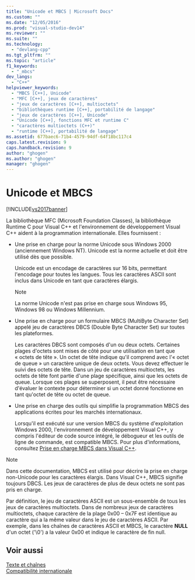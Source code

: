 ```yaml
---
title: "Unicode et MBCS | Microsoft Docs"
ms.custom: ""
ms.date: "12/05/2016"
ms.prod: "visual-studio-dev14"
ms.reviewer: ""
ms.suite: ""
ms.technology: 
  - "devlang-cpp"
ms.tgt_pltfrm: ""
ms.topic: "article"
f1_keywords: 
  - "_mbcs"
dev_langs: 
  - "C++"
helpviewer_keywords: 
  - "MBCS [C++], Unicode"
  - "MFC [C++], jeux de caractères"
  - "jeux de caractères [C++], multioctets"
  - "bibliothèques runtime [C++], portabilité de langage"
  - "jeux de caractères [C++], Unicode"
  - "Unicode [C++], fonctions MFC et runtime C"
  - "caractères multioctets (C++)"
  - "runtime [C++], portabilité de langage"
ms.assetid: 677baec6-71b4-4579-94df-64f18bc117c4
caps.latest.revision: 9
caps.handback.revision: 9
author: "ghogen"
ms.author: "ghogen"
manager: "ghogen"
---
```

# Unicode et MBCS
[!INCLUDE[vs2017banner](../assembler/inline/includes/vs2017banner.md)]

La bibliothèque MFC \(Microsoft Foundation Classes\), la bibliothèque Runtime C pour Visual C\+\+ et l'environnement de développement Visual C\+\+ aident à la programmation internationale.  Elles fournissent :  
  
-   Une prise en charge pour la norme Unicode sous Windows 2000 \(anciennement Windows NT\).  Unicode est la norme actuelle et doit être utilisé dès que possible.  
  
     Unicode est un encodage de caractères sur 16 bits, permettant l'encodage pour toutes les langues.  Tous les caractères ASCII sont inclus dans Unicode en tant que caractères élargis.  
  
    > [!NOTE]
    >  La norme Unicode n'est pas prise en charge sous Windows 95, Windows 98 ou Windows Millennium.  
  
-   Une prise en charge pour un formulaire MBCS \(MultiByte Character Set\) appelé jeu de caractères DBCS \(Double Byte Character Set\) sur toutes les plateformes.  
  
     Les caractères DBCS sont composés d'un ou deux octets.  Certaines plages d'octets sont mises de côté pour une utilisation en tant que « octets de tête ».  Un octet de tête indique qu'il comprend avec l'« octet de queue » un caractère unique de deux octets.  Vous devez effectuer le suivi des octets de tête.  Dans un jeu de caractères multioctets, les octets de tête font partie d'une plage spécifique, ainsi que les octets de queue.  Lorsque ces plages se superposent, il peut être nécessaire d'évaluer le contexte pour déterminer si un octet donné fonctionne en tant qu'octet de tête ou octet de queue.  
  
-   Une prise en charge des outils qui simplifie la programmation MBCS des applications écrites pour les marchés internationaux.  
  
     Lorsqu'il est exécuté sur une version MBCS du système d'exploitation Windows 2000, l'environnement de développement Visual C\+\+, y compris l'éditeur de code source intégré, le débogueur et les outils de ligne de commande, est compatible MBCS.  Pour plus d'informations, consultez [Prise en charge MBCS dans Visual C\+\+](../text/mbcs-support-in-visual-cpp.md).  
  
> [!NOTE]
>  Dans cette documentation, MBCS est utilisé pour décrire la prise en charge non\-Unicode pour les caractères élargis.  Dans Visual C\+\+, MBCS signifie toujours DBCS.  Les jeux de caractères de plus de deux octets ne sont pas pris en charge.  
  
 Par définition, le jeu de caractères ASCII est un sous\-ensemble de tous les jeux de caractères multioctets.  Dans de nombreux jeux de caractères multioctets, chaque caractère de la plage 0x00 – 0x7F est identique au caractère qui a la même valeur dans le jeu de caractères ASCII.  Par exemple, dans les chaînes de caractères ASCII et MBCS, le caractère **NULL** d'un octet \('\\0'\) a la valeur 0x00 et indique le caractère de fin null.  
  
## Voir aussi  
 [Texte et chaînes](../text/text-and-strings-in-visual-cpp.md)   
 [Compatibilité internationale](../text/international-enabling.md)